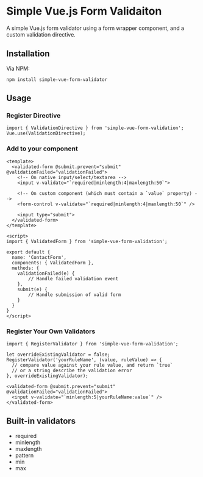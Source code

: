 # Simple Vue.js Form Validaiton #

A simple Vue.js form validator using a form wrapper component, and a custom validation directive.

## Installation ##

Via NPM:
```
npm install simple-vue-form-validator
```

## Usage ##

### Register Directive ###
```
import { ValidationDirective } from 'simple-vue-form-validation';
Vue.use(ValidationDirective);
```
### Add to your component ###
```
<template>
  <validated-form @submit.prevent="submit" @validationFailed="validationFailed">
    <!-- On native input/select/textarea -->
    <input v-validate="`required|minlength:4|maxlength:50`">

    <!-- On custom component (which must contain a `value` property) -->
    <form-control v-validate="`required|minlength:4|maxlength:50`" />

    <input type="submit">
  </validated-form>
</template>

<script>
import { ValidatedForm } from 'simple-vue-form-validation';

export default {
  name: 'ContactForm',
  components: { ValidatedForm },
  methods: {
    validationFailed(e) {
        // Handle failed validation event
    },
    submit(e) {
        // Handle submission of valid form
    }
  }
}
</script>

```

### Register Your Own Validators ###
```
import { RegisterValidator } from 'simple-vue-form-validation';

let overrideExistingValidator = false;
RegisterValidator('yourRuleName', (value, ruleValue) => {
  // compare value against your rule value, and return `true`
  // or a string describe the validation error
}, overrideExistingValidator);
```
```
<validated-form @submit.prevent="submit" @validationFailed="validationFailed">
  <input v-validate="`minlength:5|yourRuleName:value`" />
</validated-form>
```

## Built-in validators ##
* required
* minlength
* maxlength
* pattern
* min
* max